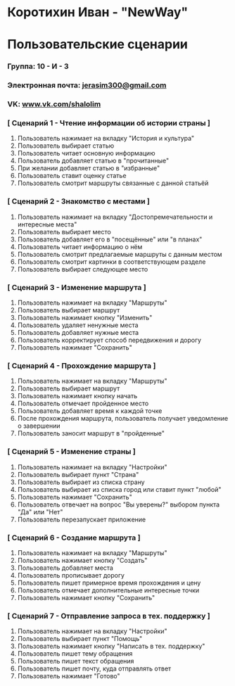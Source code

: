 # Коротихин Иван - "NewWay"
# Пользовательские сценарии

### Группа: 10 - И - 3
### Электронная почта: jerasim300@gmail.com
### VK: www.vk.com/shalolim


### [ Сценарий 1 - Чтение информации об истории страны ]

1. Пользователь нажимает на вкладку "История и культура"
2. Пользователь выбирает статью
3. Пользователь читает основную информацию
4. Пользователь добавляет статью в "прочитанные"
5. При желании добавляет статью в "избранные"
6. Пользователь ставит оценку статье
7. Пользователь смотрит маршруты связанные с данной статьёй

### [ Сценарий 2 - Знакомство с местами ]

1. Пользователь нажимает на вкладку "Достопремечательности и интересные места"
2. Пользователь выбирает место
3. Пользователь добавляет его в "посещённые" или "в планах"
4. Пользователь читает информацию о нём
5. Пользователь смотрит предлагаемые маршруты с данным местом
6. Пользователь смотрит картинки в соответствующем разделе
7. Пользователь выбирает следующее место

### [ Сценарий 3 - Изменение маршрута ]

1. Пользователь нажимает на вкладку "Маршруты"
2. Пользователь выбирает маршрут
3. Пользователь нажимает кнопку "Изменить"
4. Пользователь удаляет ненужные места
5. Пользователь добавляет нужные места
6. Пользователь корректирует способ передвижения и дорогу
7. Пользователь нажимает "Сохранить"

### [ Сценарий 4 - Прохождение маршрута ]

1. Пользователь нажимает на вкладку "Маршруты"
2. Пользователь выбирает маршрут
3. Пользователь нажимает кнопку начать
4. Пользователь отмечает пройденное место
5. Пользователь добавляет время к каждой точке
6. После прохождения маршрута, пользователь получает уведомление о завершении
7. Пользователь заносит маршрут в "пройденные"

### [ Сценарий 5 - Изменение страны ]

1. Пользователь нажимает на вкладку "Настройки"
2. Пользователь выбирает пункт "Страна"
3. Пользователь выбирает из списка страну
4. Пользователь выбирает из списка город или ставит пункт "любой"
5. Пользователь нажимает "Сохранить"
6. Пользователь отвечает на вопрос "Вы уверены?" выбором пункта "Да" или "Нет"
7. Пользователь перезапускает приложение

### [ Сценарий 6 - Создание маршрута ]

1. Пользователь нажимает на вкладку "Маршруты"
2. Пользователь нажимает кнопку "Создать"
3. Пользователь добавляет места
4. Пользователь прописывает дорогу
5. Пользователь пишет примерное время прохождения и цену
6. Пользователь отмечает дополнительные интересные точки
7. Пользователь нажимает кнопку "Сохранить"

### [ Сценарий 7 - Отправление запроса в тех. поддержку ]

1. Пользователь нажимает на вкладку "Настройки"
2. Пользователь выбирает пункт "Помощь"
3. Пользователь нажимает кнопку "Написать в тех. поддержку"
4. Пользователь пишет тему обращения
5. Пользователь пишет текст обращения
6. Пользователь пишет почту, куда отправлять ответ
7. Пользователь нажимает "Готово"
